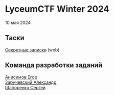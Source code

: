 <h1>LyceumCTF Winter 2024</h1>

<p>10 мая 2024</p>
<h2>Таски</h2>
<a href="https://github.com/QwarkDev/LyceumCTF_2024/tree/main/Базированная_база">Секретные записки</a> (web)<br>

<h2>Команда разработки заданий</h2>
<a href="http://t.me/eianisimov">Анисимов Егор</a><br>
<a href="http://t.me/z4vr1k_official">Заручевский Александр</a><br>
<a href="http://t.me/sergk0t">Шапоренко Сергей</a><br>
